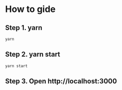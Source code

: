 # How to gide

## Step 1. yarn

```
yarn
```

## Step 2. yarn start

```
yarn start
```

## Step 3. Open http://localhost:3000